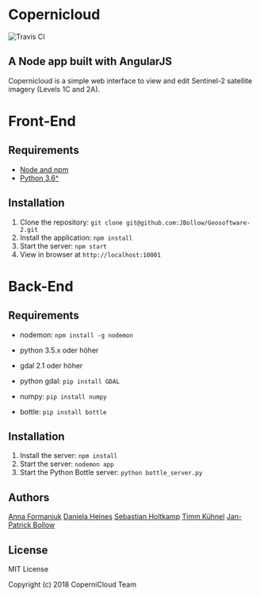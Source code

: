 # Copernicloud
![Travis CI](https://travis-ci.org/JBollow/Geosoftware-2.svg?branch=master)


## A Node app built with AngularJS

Copernicloud is a simple web interface to view and edit Sentinel-2 satellite imagery (Levels 1C and 2A).


# Front-End

## Requirements

- [Node and npm](http://nodejs.org)
- [Python 3.6^](http://python.org)

## Installation

1. Clone the repository: `git clone git@github.com:JBollow/Geosoftware-2.git`
2. Install the application: `npm install`
3. Start the server: `npm start`
4. View in browser at `http://localhost:10001`



# Back-End

## Requirements

- nodemon: `npm install -g nodemon`

- python 3.5.x oder höher
- gdal 2.1 oder höher

- python gdal: `pip install GDAL`
- numpy: `pip install numpy`
- bottle: `pip install bottle`

## Installation

1. Install the server: `npm install`
2. Start the server: `nodemon app`
3. Start the Python Bottle server: `python bottle_server.py`


## Authors
[Anna Formaniuk](https://github.com/annaformaniuk)
[Daniela Heines](https://github.com/Daniela134)
[Sebastian Holtkamp](https://github.com/sholtkamp) 
[Timm Kühnel](https://github.com/Timmimim)
[Jan-Patrick Bollow](https://github.com/JBollow)

## License

MIT License

Copyright (c) 2018 CoperniCloud Team
